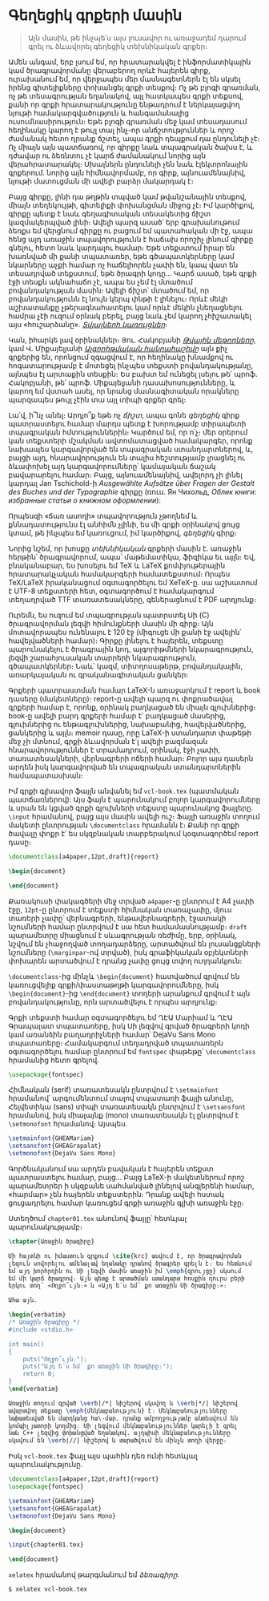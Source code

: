 # Գեղեցիկ գրքերի մասին

> Այն մասին, թե ինչպե՛ս այս լուսավոր ու առաջադեմ դարում գրել ու ձևավորել գեղեցիկ տեխնիկական գրքեր։

Ամեն անգամ, երբ լսում եմ, որ հրատարակվել է ինֆորմատիկային կամ ծրագրավորմանը վերաբերող որևէ հայերեն գիրք, ուրախանում եմ, որ վերջապես մեր մասնագետներն էլ են սկսել իրենց գիտելիքները փոխանցել գրքի տեսքով։ Ոչ թե բլոգի գրառման, ոչ թե տեսագրության եղանակով, այլ հատկապես գրքի տեքսով, քանի որ գրքի հրատարակությունը ենթադրում է ներկայացվող նյութի համակարգվածություն և հանգամանալից ուսումնասիրություն։ Եթե բլոգի գրառման մեջ կամ տեսադասում հեղինակը կարող է թույլ տալ ինչ-որ անճշտություններ և որոշ ժամանակ հետո դրանք ճշտել, ապա գրքի դեպքում դա ընդունելի չէ։ Ոչ միայն այն պատճառով, որ գիրքը նաև տպագրական ծախս է, և դժավար ու ձեռնտու չէ կարճ ժամանակում նորից այն վերահրատարակել։ Սխալներն ընդունելի չեն նաև էլեկտրոնային գրքերում. նորից այն հիմնավորմամբ, որ գիրք, այնուամենայնիվ, նյութի մատուցման մի ավելի բարձր մակարդակ է։

Բայց գիրքը, լինի դա թղթին տպված կամ թվանշանային տեսքով, միայն տեղեկույթի, գիտելիքի փոխանցման միջոց չէ։ Իմ կարծիքով, գիրքը պետք է նաև գեղագիտական տեսակետից ճիշտ կազմակերպված լինի։ Ավելի պարզ ասած՝ երբ գրախանութում ձեռքս եմ վերցնում գիրքը ու բացում եմ պատահական մի էջ, ապա հենց այդ առաջին տպավորությունն է հաճախ որոշիչ լինում գիրքը գնելու, հետո նաև կարդալու համար։ Եթե տեքստում իրար են խառնված մի քանի տպատառեր, եթե գծապատկերները կամ նկարները աչքի համար ոչ հաճելիորեն չափի են, կապ վատ են տեսադրված տեքստում, եթե ծրագրի կոդը... Կարճ ասած, եթե գրքի էջի տեսքն ակնահաճո չէ, ապա ես չեմ էլ մտածում բովանդակության մասին։ Ավելի ճիշտ՝ մտածում եմ, որ բովանդակությունն էլ նույն կերպ փնթի է լինելու։ Որևէ մեկի աշխատանքը չթերագնահատելու կամ որևէ մեկին չնեղացնելու համրա չէի ուզում օրնակ բերել, բայց նաև չեմ կարող չհիշատակել այս «հուշարձանը». [_Տվյալների կառույցներ_](http://publishing.ysu.am/hy/1425454116)։

Կան, իհարկե լավ օրինակներ։ Յու. Հակոբյանի [_Թվային մեթոդները_](http://publishing.ysu.am/hy/1516710042), կամ Վ. Միքայելյանի [_Ալգորիթմական հանրահաշիվը_](http://publishing.ysu.am/hy/1445508482) այն քիչ գրքերից են, որոնցում զգացվում է, որ հեղինակը խնամքով ու հոգատարությամբ է մոտեցել ինչպես տեքստի բովանդակությանը, այնպես էլ արտաքին տեսքին։ Ես բախտ եմ ունեցել լսելու թե՛ պրոֆ. Հակոբյանի, թե՛ պրոֆ. Միքայելյանի դասախոսությունները, և կարող եմ վստահ ասել, որ նրանց մասնագիտական որակները պարզապես թույլ չէին տա այլ տիպի գրքեր գրել։

Լա՛վ, ի՞նչ անել։ Արդյո՞ք եթե ոչ _ճիշտ_, ապա գոնե _գեղեցիկ_ գիրք պատրաստելու համար մարդս պետք է խորությամբ տիրապետի տպագրական հմտություններին։ Կարծում եմ, որ ո՛չ։ մեր օրերում կան տեքստերի մշակման ավտոմատացված համակարգեր, որոնք նախապես կարգավորված են տպագրական ստանդարտներով, և, բայցի այդ, հնարավորություն են տալիս հեշտությամբ լրացնել ու ձևափոխել այդ կարգավորումները՝ կամայական ճաշակ բավարարելու համար։ Բայց, այնուամենայնիվ, ավելորդ չի լինել կարդալ Jan Tschichold-ի _Ausgewählte Aufsätze über Fragen der Gestalt des Buches und der Typographie_ գիրքը (ռուս. Ян Чихольд, _Облик книги: избранные статьи о книжном оформлении_):

Որպեսզի «ճառ ասողի» տպավորություն չթողնեմ և քննադատությունս էլ անհիմն չլինի, ես մի գրքի օրինակով ցույց կտամ, թե ինչպես եմ կառուցում, իմ կարծիքով, _գեղեցիկ_ գիրք։

Նորից նշեմ, որ խոսքը _տեխնիկական_ գրքերի մասին է. առաջին հերթին՝ ծրագրավորում, ապա՝ մաթեմատիկա, ֆիզիկա եւ այլն։ Եվ, բնականաբար, ես խոսելու եմ TeX և LaTeX քոմփյութերային հրատարակչական համակարգերի համատեքստում։ Որպես TeX/LaTeX իրականացում օգտագործելու եմ XeTeX-ը. սա աշխատում է UTF-8 տեքստերի հետ, օգտագործում է համակարգում տեղադրված TTF տառատեսակները, գեներացնում է PDF արդյունք։

Ուրեմն, ես ուզում եմ տպագրության պատրստել Սի (C) ծրագրավորման լեզվի հիմունքների մասին մի գիրք։ Այն մոտավորապես ունենալու է 120 էջ (միգուցե մի քանի էջ ավելին՝ հավելվածների համար)։ Գիրքը լինելու է հայերեն, տեքստը պարունակելու է ծրագրային կոդ, ալգորիթմների նկարագրություն, լեզվի շարահյուսական տարրերի նկարագրություն, գծապատկերներ։ Նաև՝ կազմ, տիտղոսաթերթ, բովանդակային, առարկայական ու գրականագիտական ցանկեր։

Գրքերի պատրաստման համար LaTeX-ն առաջարկում է report և book դասերը (մակետները)։ report-ը ավելի պարզ ու փոքրածավալ գրքերի համար է, որոնք, օրինակ բաղկացած են միայն գլուխներից։ book-ը ավելի բարդ գրքերի համար է՝ բաղկացած մասերից, գլուխներից ու ենթագլուխներից, նախաբանից, հավելվածներից, ցանկերից և այլն։ memoir դասը, որը LaTeX-ի ստանդարտ փաթեթի մեջ չի մտնում, գրքի ձևավորման է՛լ ավելի բազմազան հնարավորություններ է տրամադրում, օրինակ, էջի չափի, տառատեսակների, վերնագրերի ոճերի համար։ Բոլոր այս դասերն արդեն իսկ կարգավորված են տպագրական ստանդարտներին համապատասխան։

Իմ գրքի գլխավոր ֆայլն անվանել եմ `vcl-book.tex` (պատմական պատճառներով): Այս ֆայն է պարունակում բոլոր կարգավորումները և սրան են կցված գրքի գլուխների տեքստը պարունակոց ֆայլերը. `\input` հրամանով, բայց այս մասին ավելի ուշ։ Ֆայլի առաջին տողում մակետի ընտրության `\documentclass` հրամանն է։ Քանի որ գրքի ծավալը փոքր է՝ ես սկզբնական տարբերակում կօգտագործեմ report դասը։

```LaTeX
\documentclass[a4paper,12pt,draft]{report}

\begin{document}

\end{document}
```

Քառակուսի փակագծերի մեջ տրված `a4paper`-ը ընտրում է A4 չափի էջը, `12pt`-ը ընտրում է տեքստի հիմնական տառաչափը, մյուս տառերի չափը՝ վերնագրերի, ենթավերնագրերի, էջատակի նշումների համար ընտրվում է սա հետ համամասնությամբ։ `draft` պարամետրը միացնում է սևագրության ռեժիմը, երբ, օրինակ, նշվում են չհաջողված տողադարձերը, արտածվում են լուսանցքների նշումները (`\marginpar`-ով տրված), իսկ գրաֆիկական օբյեկտների փոխարեն արտածվում է դրանց չափը ցույց տվող ուղղանկյուն։

`\documentclass`-ից մինչև `\begin{document}` հատվածում գրվում են կառուցվելիք գրքի/փաստաթղթի կարգավորումները, իսկ `\begin{document}`-ից `\end{document}` տողերի արանքում գրվում է այն բովանդակությունը, որն արտածվելու է որպես արդյունք։

Գրքի տեքստի համար օգտագործելու եմ ՂԷԱ Մարիամ և ՂԷԱ Գրապալատ տպատառերը, իսկ Սի լեզվով գրված ծրագրերի կոդի կամ առանձին բաղադրիչների համար՝ DejaVu Sans Mono տպատառերը։ Համակարգում տեղադրված տպատառերն օգտագործելու համար ընտրում եմ `fontspec` փաթեթը՝ `\documentclass` հրամանից հետո գրելով.

```LaTeX
\usepackage{fontspec}
```

Հիմնական (serif) տառատեսակն ընտրվում է `\setmainfont` հրամանով՝ արգումենտում տալով տպատառի ֆայլի անունը, Հելվետիկա (sans) տիպի տառատեսակն ընտրվում է `\setsansfont` հրամանով, իսկ միալայնք (mono) տառատեսակն էլ ընտրվում է `\setmonofont` հրամանով։ Այսպես.

```LaTeX
\setmainfont{GHEAMariam}
\setsansfont{GHEAGrapalat}
\setmonofont{DejaVu Sans Mono}
```

Գործնականում սա արդեն բավական է հայերեն տեքստ պատրաստելու համար, բայց... Բայց LaTeX-ի մակետներում որոշ պարամետրեր ի սկզբանե սահմանված լինելով անգլերենի համար, «հարմար» չեն հայերեն տեքստերին։ Դրանք ավելի հստակ ցուցադրելու համար կառուցեմ գրքի առաջին գլխի առաջին էջը։

Ստեղծում `chapter01.tex` անունով ֆայլը՝ հետևյալ պարունակությամբ։

```LaTeX
\chapter{Առաջին ծրագիրը}

Մի հայտնի ու իմաստուն գրքում \cite{krc} ասվում է, որ ծրագրավորման
լեզուն սովորելու ամենալավ եղանակը դրանով ծրագրեր գրելն է։ Ես հետևում
եմ այդ խորհրդին ու Սի լեզվի մասին առաջին իմ \emph{զրույցը} սկսում
եմ մի կարճ ծրագրով։ Այն պետք է արտածման ստանդարտ հոսքին դուրս բերի
երկու տող՝ «Ողջո՜ւյն։» և «Այդ ե՛ս եմ՝ քո առաջին Սի ծրագիրը։»։

Ահա այն.

\begin{verbatim}
/* Առաջին ծրագիրը */
#include <stdio.h>

int main()
{
    puts("Ողջո՜ւյն։");
    puts("Այդ ե՛ս եմ՝ քո առաջին Սի ծրագիրը։");
    return 0;
}
\end{verbatim}

Առաջին տողում գրված \verb|/*| նիշերով սկսվող և \verb|*/| նիշերով
ավարտվող տեքստը \emph{մեկնաբանություն} է։ Մեկնաբանությունները
նախատեսված են մարդկանց հա\-մար. դրանք ամբողջությամբ անտեսվում են
կոմպիլյատորի կողմից։ Սի լեզվում մեկնաբանություններ կարելի է գրել
նաև C++ լեզվից փոխանցված եղանակով. այդպիսի մեկնաբանությունները
սկսվում են \verb|//| նիշերով և տարածվում են մինչև տողի վերջը։
```

Իսկ `vcl-book.tex` ֆայլ այս պահին դեռ ունի հետևյալ պարունակությունը.

```LaTeX
\documentclass[a4paper,12pt,draft]{report}
\usepackage{fontspec}

\setmainfont{GHEAMariam}
\setsansfont{GHEAGrapalat}
\setmonofont{DejaVu Sans Mono}

\begin{document}

\input{chapter01.tex}

\end{document}
```

`xelatex` հրամանով թարգմանում եմ _ձեռագիրը_.

```bash
$ xelatex vcl-book.tex
```
